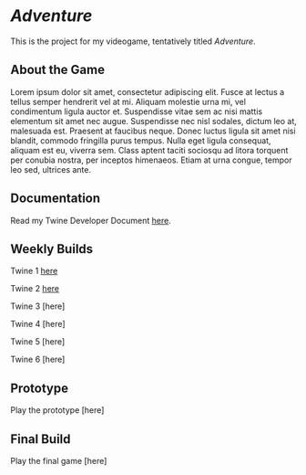 # *Adventure*

This is the project for my videogame, tentatively titled *Adventure*.

## About the Game

Lorem ipsum dolor sit amet, consectetur adipiscing elit. Fusce at lectus a tellus semper hendrerit vel at mi. Aliquam molestie urna mi, vel condimentum ligula auctor et. Suspendisse vitae sem ac nisi mattis elementum sit amet nec augue. Suspendisse nec nisl sodales, dictum leo at, malesuada est. Praesent at faucibus neque. Donec luctus ligula sit amet nisi blandit, commodo fringilla purus tempus. Nulla eget ligula consequat, aliquam est eu, viverra sem. Class aptent taciti sociosqu ad litora torquent per conubia nostra, per inceptos himenaeos. Etiam at urna congue, tempor leo sed, ultrices ante.

## Documentation

Read my Twine Developer Document [here]().

## Weekly Builds

Twine 1 [here](weekly_builds/Twine1.html)

Twine 2 [here](weekly_builds/Twine2.html)

Twine 3 [here]

Twine 4 [here]

Twine 5 [here]

Twine 6 [here]

## Prototype

Play the prototype [here]

## Final Build

Play the final game [here]
